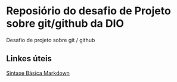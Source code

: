 # Reposiório do desafio de Projeto sobre git/github da DIO
Desafio de projeto sobre git / github

## Linkes úteis
[Sintaxe Básica Markdown](https://www.markdownguide.org/getting-started/)

